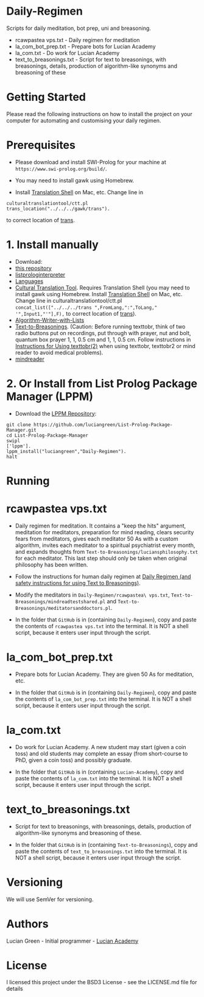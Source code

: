 # Daily-Regimen

Scripts for daily meditation, bot prep, uni and breasoning.

* rcawpastea vps.txt - Daily regimen for meditation
* la_com_bot_prep.txt - Prepare bots for Lucian Academy
* la_com.txt - Do work for Lucian Academy
* text_to_breasonings.txt - Script for text to breasonings, with breasonings, details, production of algorithm-like synonyms and breasoning of these

# Getting Started

Please read the following instructions on how to install the project on your computer for automating and customising your daily regimen.

# Prerequisites

* Please download and install SWI-Prolog for your machine at `https://www.swi-prolog.org/build/`.

* You may need to install gawk using Homebrew.

* Install <a href="https://github.com/soimort/translate-shell">Translation Shell</a> on Mac, etc.
Change line in
```
culturaltranslationtool/ctt.pl
trans_location("../../../gawk/trans").
```
to correct location of <a href="https://github.com/soimort/translate-shell">trans</a>.

# 1. Install manually

* Download:
* <a href="https://github.com/luciangreen/Daily-Regimen">this repository</a>
* <a href="https://github.com/luciangreen/listprologinterpreter">listprologinterpreter</a>
* <a href="https://github.com/luciangreen/Languages">Languages</a>
* <a href="https://github.com/luciangreen/culturaltranslationtool">Cultural Translation Tool</a>. Requires Translation Shell (you may need to install gawk using Homebrew. Install <a href="https://github.com/soimort/translate-shell">Translation Shell</a> on Mac, etc.
Change line in culturaltranslationtool/ctt.pl
`concat_list(["../../../trans ",FromLang,":",ToLang," '",Input1,"'"],F),` to correct location of <a href="https://github.com/soimort/translate-shell">trans</a>).
* <a href="https://github.com/luciangreen/Algorithm-Writer-with-Lists">Algorithm-Writer-with-Lists</a>
* <a href="https://github.com/luciangreen/Text-to-Breasonings">Text-to-Breasonings</a>.  (Caution: Before running texttobr, think of two radio buttons put on recordings, put through with prayer, nut and bolt, quantum box prayer 1, 1, 0.5 cm and 1, 1, 0.5 cm.  Follow instructions in <a href="https://github.com/luciangreen/Text-to-Breasonings/blob/master/Instructions_for_Using_texttobr(2).pl.txt">Instructions for Using texttobr(2)</a> when using texttobr, texttobr2 or mind reader to avoid medical problems).
* <a href="https://github.com/luciangreen/mindreader">mindreader</a>

# 2. Or Install from List Prolog Package Manager (LPPM)

* Download the <a href="https://github.com/luciangreen/List-Prolog-Package-Manager">LPPM Repository</a>:

```
git clone https://github.com/luciangreen/List-Prolog-Package-Manager.git
cd List-Prolog-Package-Manager
swipl
['lppm'].
lppm_install("luciangreen","Daily-Regimen").
halt
```

# Running

# rcawpastea vps.txt

* Daily regimen for meditation.  It contains a "keep the hits" argument, meditation for meditators, preparation for mind reading, clears security fears from meditators, gives each meditator 50 As with a custom algorithm, invites each meditator to a spiritual psychiatrist every month, and expands thoughts from `Text-to-Breasonings/luciansphilosophy.txt` for each meditator.  This last step should only be taken when original philosophy has been written.

* Follow the instructions for human daily regimen at <a href="https://github.com/luciangreen/Text-to-Breasonings/blob/master/Instructions_for_Using_texttobr(2).pl.txt">Daily Regimen (and safety instructions for using Text to Breasonings)</a>.
* Modify the meditators in `Daily-Regimen/rcawpastea\ vps.txt`, `Text-to-Breasonings/mindreadtestshared.pl` and `Text-to-Breasonings/meditatorsanddoctors.pl`.
* In the folder that `GitHub` is in (containing `Daily-Regimen`), copy and paste the contents of `rcawpastea vps.txt` into the terminal.  It is NOT a shell script, because it enters user input through the script.



# la_com_bot_prep.txt

* Prepare bots for Lucian Academy.  They are given 50 As for meditation, etc.

* In the folder that `GitHub` is in (containing `Daily-Regimen`), copy and paste the contents of `la_com_bot_prep.txt` into the terminal.  It is NOT a shell script, because it enters user input through the script.


# la_com.txt

* Do work for Lucian Academy.  A new student may start (given a coin toss) and old students may complete an essay (from short-course to PhD, given a coin toss) and possibly graduate.

* In the folder that `GitHub` is in (containing `Lucian-Academy`), copy and paste the contents of `la_com.txt` into the terminal.  It is NOT a shell script, because it enters user input through the script.



# text_to_breasonings.txt

* Script for text to breasonings, with breasonings, details, production of algorithm-like synonyms and breasoning of these.

* In the folder that `GitHub` is in (containing `Text-to-Breasonings`), copy and paste the contents of `text_to_breasonings.txt` into the terminal.  It is NOT a shell script, because it enters user input through the script.


# Versioning

We will use SemVer for versioning.

# Authors

Lucian Green - Initial programmer - <a href="https://www.lucianacademy.com/">Lucian Academy</a>

# License

I licensed this project under the BSD3 License - see the LICENSE.md file for details
